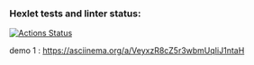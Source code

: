 ### Hexlet tests and linter status:
[![Actions Status](https://github.com/sleepyz7z/java-project-71/actions/workflows/hexlet-check.yml/badge.svg)](https://github.com/sleepyz7z/java-project-71/actions)

demo 1 : https://asciinema.org/a/VeyxzR8cZ5r3wbmUqIiJ1ntaH
